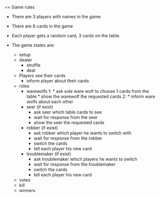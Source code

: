 == Game rules
* There are 3 players with names in the game
* There are 6 cards in the game
* Each player gets a random card, 3 cards on the table.



* The game states are:
    * setup
    * dealer
        * shuffle
        * deal
    * Players see their cards
        * inform player about their cards        
    * roles
        * warewolfs
            1: * ask sole ware wolf to choose 1 cards from the table
               * show the warewolf the requested cards
            2: * inform ware wolfs about each other
        * seer (if exist)
            * ask seer which table cards to see
            * wait for response from the seer
            * show the seer the requested cards
        * robber (if exist)
            * ask robber which player he wants to switch with
            * wait for response from the robber
            * switch the cards
            * tell each player his new card
        * troublemaker (if exist)
            * ask troublemaker which players he wants to switch
            * wait for response from the troublemaker
            * switch the cards
            * tell each player his new card
    * votes
    * kill
    * winners
